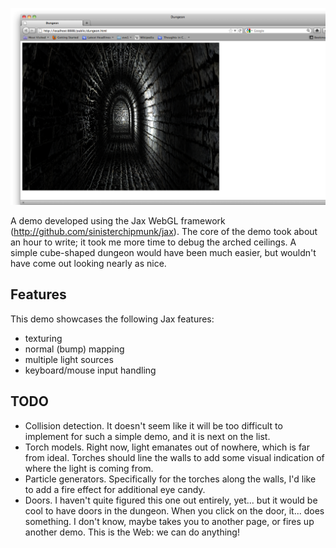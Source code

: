 [![screenshot](https://github.com/sinisterchipmunk/jax-dungeon/raw/master/public/screenshot.png)](https://github.com/sinisterchipmunk/jax-dungeon/blob/master/public/screenshot.png)

A demo developed using the Jax WebGL framework (http://github.com/sinisterchipmunk/jax). The core of the demo took
about an hour to write; it took me more time to debug the arched ceilings. A simple cube-shaped dungeon would have
been much easier, but wouldn't have come out looking nearly as nice.

## Features

This demo showcases the following Jax features:
  * texturing
  * normal (bump) mapping
  * multiple light sources
  * keyboard/mouse input handling

## TODO

  * Collision detection. It doesn't seem like it will be too difficult to implement for such a simple demo, and it
    is next on the list.
  * Torch models. Right now, light emanates out of nowhere, which is far from ideal. Torches should line the walls
    to add some visual indication of where the light is coming from.
  * Particle generators. Specifically for the torches along the walls, I'd like to add a fire effect for additional
    eye candy.
  * Doors. I haven't quite figured this one out entirely, yet... but it would be cool to have doors in the dungeon.
    When you click on the door, it... does something. I don't know, maybe takes you to another page, or fires up
    another demo. This is the Web: we can do anything!
    